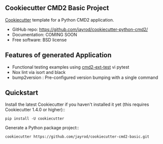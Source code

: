 Cookiecutter CMD2 Basic Project 
-------------------------------

[Cookiecutter](https://github.com/cookiecutter/cookiecutter) template for a Python CMD2 application.

* GitHub repo: https://github.com/jayrod/cookiecutter-python-cmd2/
* Documentation: COMING SOON
* Free software: BSD license

Features of generated Application
--------

* Functional testing examples using [cmd2-ext-test](https://github.com/python-cmd2/cmd2-ext-test) vi pytest
* Nox lint via isort and black
* bump2version : Pre-configured version bumping with a single command



Quickstart
----------

Install the latest Cookiecutter if you haven't installed it yet (this requires
Cookiecutter 1.4.0 or higher)::

    pip install -U cookiecutter

Generate a Python package project::

    cookiecutter https://github.com/jayrod/cookiecutter-cmd2-basic.git

